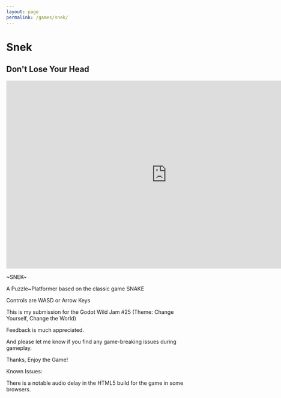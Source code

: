 ```yaml
---
layout: page
permalink: /games/snek/
---
```

<html>
	<h1 class="game-page-title">Snek</h1>
	<h2 class="game-page-subtitle">Don't Lose Your Head</h2>
	<iframe frameborder="0" src="https://itch.io/embed-upload/2737297?color=CB324E" allowfullscreen="" width="854" height="500"><a href="https://mrbundles.itch.io/snek">Play ~SNEK~ on itch.io</a></iframe>
</html>

~SNEK~

A Puzzle~Platformer based on the classic game SNAKE

Controls are WASD or Arrow Keys

This is my submission for the Godot Wild Jam #25 (Theme: Change Yourself, Change the World)

Feedback is much appreciated.

And please let me know if you find any game-breaking issues during gameplay.

Thanks, Enjoy the Game!



Known Issues:

There is a notable audio delay in the HTML5 build for the game in some browsers.
